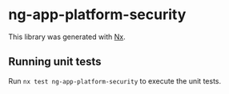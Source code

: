 # ng-app-platform-security

This library was generated with [Nx](https://nx.dev).

## Running unit tests

Run `nx test ng-app-platform-security` to execute the unit tests.
